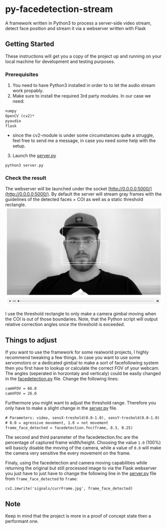 # py-facedetection-stream

A framework written in Python3 to process a server-side video stream, detect face position and stream it via a webserver written with Flask

## Getting Started

These instructions will get you a copy of the project up and running on your local machine for development and testing purposes.

### Prerequisites

1. You need to have Python3 installed in order to to let the audio stream work propably.
2. Make sure to install the required 3rd party modules. In our case we need:

```
numpy
OpenCV (cv2)*
pyaudio
flask
```
* since the cv2-module is under some circumstances quite a struggle, feel free to send me a message, in case you need some help with the setup.
3. Launch the [server.py](server.py)

```
python3 server.py
```

### Check the result

The webserver will be launched under the socket [http://0.0.0.0:5000/](http://0.0.0.0:5000/).
By default the server will stream gray frames with the guidelines of the detected faces + COI as well as a static threshold rectangle.
![Alt text](/github/screenshot.png?raw=true "Screenshow of Website")

I use the threshold rectangle to only make a camera gimbal moving when the COI is out of those boundaries.
Note, that the Python script will output relative correction angles once the threshold is exceeded.

## Things to adjust

If you want to use the framework for some realworld projects, I highly recommend tweaking a few things.
In case you want to use some servomotors or a dedicated gimbal to make a sort of facefollowing system then you first have to lookup or calculate the correct FOV of your webcam. The angles (seperated in horzontaly and verticaly) could be easily changed in the [facedetection.py](facedetection.py) file. Change the following lines:
```
camHFOV = 66.0
camVFOV = 26.0
```

Furthermore you might want to adjust the threshold range. Therefore you only have to make a slight change in the [server.py](server.py) file.
```
# Parameters: video, sensX-treshold(0.0-1.0), sensY-treshold(0.0-1.0)
# 0.0 = agressive movement, 1.0 = not movement
frame_face_detected = facedetection.fnc(frame, 0.3, 0.25)
```
The second and third parameter of the facedetection.fnc are the percentage of captured frame width/height. Choosing the value `1.0` (100%) will basicly disable the moving of the camera, while a value of `0.0` will make the camera very sensitive the every movement on the frame.

Finaly, using the facedetection and camera moving capabilities while returning the original but still processed image to via the Flask webserver you just have to just have to change the following line in the [server.py](server.py) file from `frame_face_detected` to `frame`:
```
cv2.imwrite('signals/currFrame.jpg', frame_face_detected)
```

## Note

Keep in mind that the project is more in a proof of concept state then a performant one.
